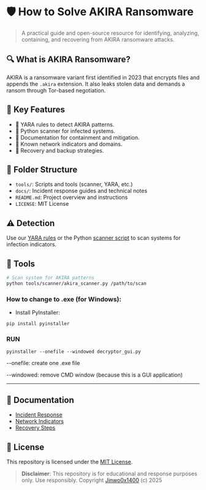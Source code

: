 # 🛡️ How to Solve AKIRA Ransomware

> A practical guide and open-source resource for identifying, analyzing, containing, and recovering from AKIRA ransomware attacks.

## 🔍 What is AKIRA Ransomware?

AKIRA is a ransomware variant first identified in 2023 that encrypts files and appends the `.akira` extension. It also leaks stolen data and demands a ransom through Tor-based negotiation.

## 📌 Key Features

- 🧬 YARA rules to detect AKIRA patterns.
- 🧪 Python scanner for infected systems.
- 🔐 Documentation for containment and mitigation.
- 📡 Known network indicators and domains.
- 🧯 Recovery and backup strategies.

## 📂 Folder Structure

- `tools/`: Scripts and tools (scanner, YARA, etc.)
- `docs/`: Incident response guides and technical notes
- `README.md`: Project overview and instructions
- `LICENSE`: MIT License

## ⚠️ Detection

Use our [YARA rules](tools/yara_rules/akira.yar) or the Python [scanner script](tools/scanner/akira_scanner.py) to scan systems for infection indicators.

## 🧰 Tools

```bash
# Scan system for AKIRA patterns
python tools/scanner/akira_scanner.py /path/to/scan
```
### How to change to .exe (for Windows):
- Install PyInstaller:
```
pip install pyinstaller
```
### RUN
```
pyinstaller --onefile --windowed decryptor_gui.py
```
--onefile: create one .exe file

--windowed: remove CMD window (because this is a GUI application)

_____________________________________________________________________
## 🧾 Documentation

- [Incident Response](docs/incident_response.md)
- [Network Indicators](docs/network_indicators.md)
- [Recovery Steps](docs/recovery_steps.md)

## 📜 License

This repository is licensed under the [MIT License](LICENSE).

> **Disclaimer**: This repository is for educational and response purposes only. Use responsibly.
> Copyright [Jinwo0x1400](https://github.com/Jinwo0x1400/solve-akira-ransomware/) (c) 2025
